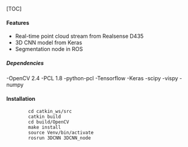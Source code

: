 [TOC]

#### Features

- Real-time point cloud stream from Realsense D435
- 3D CNN model from Keras
- Segmentation node in ROS

##### Dependencies
-OpenCV 2.4
-PCL 1.8
-python-pcl
-Tensorflow
-Keras
-scipy
-vispy
-numpy

#### Installation
            cd catkin_ws/src
            catkin build
            cd build/OpenCV
			make install
            source Venv/bin/activate
            rosrun 3DCNN 3DCNN_node
